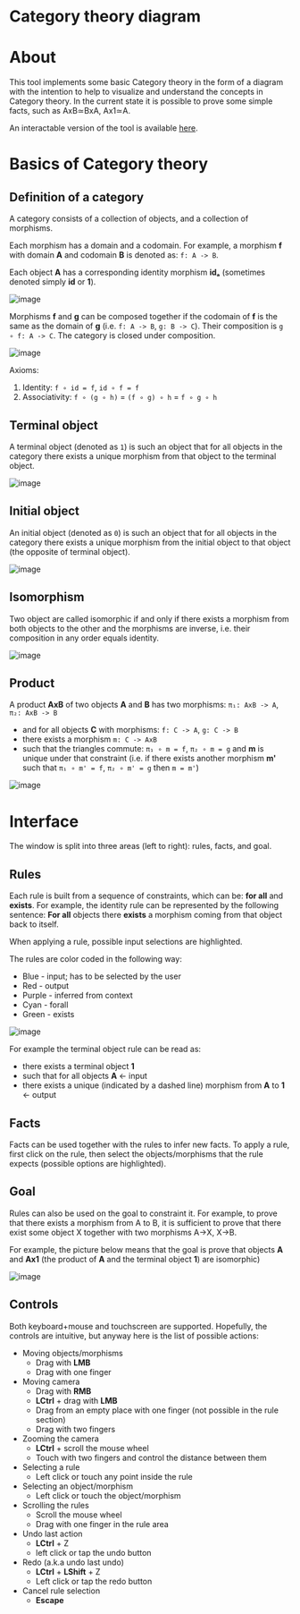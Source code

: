 # Category theory diagram

# About

This tool implements some basic Category theory in the form of a diagram with the intention to help to visualize and understand the concepts in Category theory. In the current state it is possible to prove some simple facts, such as AxB≃BxA, Ax1≃A.

An interactable version of the tool is available [here](https://nertsal.github.io/categories/).

# Basics of Category theory

## Definition of a category

A category consists of a collection of objects, and a collection of morphisms. 

Each morphism has a domain and a codomain. For example, a morphism **f** with domain **A** and codomain **B** is denoted as: `f: A -> B`.

Each object **A** has a corresponding identity morphism **idₐ** (sometimes denoted simply **id** or **1**).

![image](https://user-images.githubusercontent.com/12630585/159643722-5566bac3-3449-4aba-bbd5-ae2af57a6d25.png)

Morphisms **f** and **g** can be composed together if the codomain of **f** is the same as the domain of **g** (i.e. `f: A -> B`, `g: B -> C`). Their composition is `g ∘ f: A -> C`. The category is closed under composition.

![image](https://user-images.githubusercontent.com/12630585/159643777-d608d1f1-503a-475f-a636-df1a16aa42f9.png)

Axioms:
  1. Identity: `f ∘ id = f`, `id ∘ f = f`
  2. Associativity: `f ∘ (g ∘ h)` = `(f ∘ g) ∘ h` = `f ∘ g ∘ h`

## Terminal object

A terminal object (denoted as `1`) is such an object that for all objects in the category there exists a unique morphism from that object to the terminal object.

![image](https://user-images.githubusercontent.com/12630585/159642907-06e1b52c-6522-4f71-9559-ba0b78104f34.png)

## Initial object

An initial object (denoted as `0`) is such an object that for all objects in the category there exists a unique morphism from the initial object to that object (the opposite of terminal object).

![image](https://user-images.githubusercontent.com/12630585/159643274-dff12ee1-27b5-4741-a554-aa028ba67544.png)

## Isomorphism

Two object are called isomorphic if and only if there exists a morphism from both objects to the other and the morphisms are inverse, i.e. their composition in any order equals identity.

![image](https://user-images.githubusercontent.com/12630585/159643552-32d7a052-8914-4a58-b03b-f34dbde1957c.png)

## Product

A product **AxB** of two objects **A** and **B** has two morphisms: `π₁: AxB -> A`, `π₂: AxB -> B`
 - and for all objects **C** with morphisms: `f: C -> A`, `g: C -> B`
 - there exists a morphism `m: C -> AxB`
 - such that the triangles commute: `π₁ ∘ m = f`, `π₂ ∘ m = g` and **m** is unique under that constraint (i.e. if there exists another morphism **m'** such that `π₁ ∘ m' = f`, `π₂ ∘ m' = g` then `m = m'`)

![image](https://user-images.githubusercontent.com/12630585/159645099-7cf8fef7-f6e8-4205-88ce-620811c8879e.png)

# Interface

The window is split into three areas (left to right): rules, facts, and goal.

## Rules

Each rule is built from a sequence of constraints, which can be: **for all** and **exists**. For example, the identity rule can be represented by the following sentence: **For all** objects there **exists** a morphism coming from that object back to itself.

When applying a rule, possible input selections are highlighted.

The rules are color coded in the following way:
 - Blue - input; has to be selected by the user
 - Red - output
 - Purple - inferred from context
 - Cyan - forall
 - Green - exists

![image](https://user-images.githubusercontent.com/12630585/159646355-7d53765a-e9cc-4fc9-a9d8-9e4868f923d1.png)

For example the terminal object rule can be read as:
 - there exists a terminal object **1**
 - such that for all objects **A** <- input
 - there exists a unique (indicated by a dashed line) morphism from **A** to **1** <- output
 
## Facts

Facts can be used together with the rules to infer new facts. To apply a rule, first click on the rule, then select the objects/morphisms that the rule expects (possible options are highlighted).

## Goal

Rules can also be used on the goal to constraint it. For example, to prove that there exists a morphism from A to B, it is sufficient to prove that there exist some object X together with two morphisms A->X, X->B.

For example, the picture below means that the goal is prove that objects **A** and **Ax1** (the product of **A** and the terminal object **1**) are isomorphic)

![image](https://user-images.githubusercontent.com/12630585/159645880-834adb29-8748-4528-8bec-e069f89956b4.png)

## Controls
Both keyboard+mouse and touchscreen are supported. Hopefully, the controls are intuitive, but anyway here is the list of possible actions:
 - Moving objects/morphisms
   - Drag with **LMB**
   - Drag with one finger
 - Moving camera
   - Drag with **RMB**
   - **LCtrl** + drag with **LMB**
   - Drag from an empty place with one finger (not possible in the rule section)
   - Drag with two fingers
 - Zooming the camera
   - **LCtrl** + scroll the mouse wheel
   - Touch with two fingers and control the distance between them
 - Selecting a rule
   - Left click or touch any point inside the rule
 - Selecting an object/morphism
   - Left click or touch the object/morphism
 - Scrolling the rules
   - Scroll the mouse wheel
   - Drag with one finger in the rule area
 - Undo last action
   - **LCtrl** + Z
   - left click or tap the undo button
 - Redo (a.k.a undo last undo)
   - **LCtrl** + **LShift** + Z
   - Left click or tap the redo button
 - Cancel rule selection
   - **Escape**
